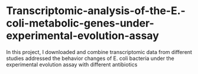 # Transcriptomic-analysis-of-the-E.-coli-metabolic-genes-under-experimental-evolution-assay
In this project, I downloaded and combine transcriptomic data from different studies addressed the behavior changes of E. coli bacteria under the experimental evolution assay with different antibiotics 
